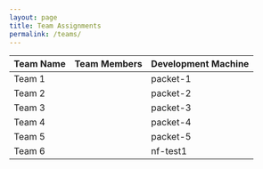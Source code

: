 ```yaml
---
layout: page
title: Team Assignments
permalink: /teams/
---
```


Team Name | Team Members | Development Machine
----------|--------------|--------------------
Team 1    |              | packet-1
Team 2    |              | packet-2
Team 3    |              | packet-3
Team 4    |              | packet-4
Team 5    |              | packet-5
Team 6    |              | nf-test1
